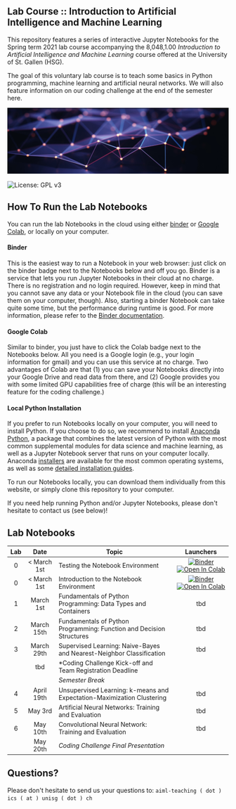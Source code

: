 ## Lab Course :: Introduction to Artificial Intelligence and Machine Learning

This repository features a series of interactive Jupyter Notebooks for the Spring term 2021 lab course accompanying the 
8,048,1.00 *Introduction to Artificial Intelligence and Machine Learning* course offered at the 
University of St. Gallen (HSG).

The goal of this voluntary lab course is to teach some basics in Python programming, machine learning and artificial 
neural networks. We will also feature information on our coding challenge at the end of the semester here. 

![Course Banner](banner.png)

![License: GPL v3](https://img.shields.io/badge/License-GPLv3-blue.svg)

## How To Run the Lab Notebooks

You can run the lab Notebooks in the cloud using either [binder](https://mybinder.org/) or 
[Google Colab](https://colab.research.google.com/), or locally on your computer. 

#### Binder

This is the easiest way to run a Notebook in your web browser: just click on the binder badge next to 
the Notebooks below and off you go. Binder is a service that lets you run Jupyter Notebooks in their cloud at no charge. 
There is no registration and no
login required. However, keep in mind that you cannot save any data or your Notebook file in the cloud (you can save them
on your computer, though). Also, starting a binder
Notebook can take quite some time, but the performance during runtime is good. 
For more information, please refer to the [Binder documentation](https://mybinder.readthedocs.io/en/latest/index.html).

#### Google Colab

Similar to binder, you just have to click the Colab badge next to the Notebooks below. All you need is a Google login
(e.g., your login information for gmail) and you can use this service at no charge. 
Two advantages of Colab are that (1) you can save your 
Notebooks directly into your Google Drive and read data from there, and (2) Google provides you with some limited GPU capabilities
free of charge (this will be an interesting feature for the coding challenge.)

#### Local Python Installation

If you prefer to run Notebooks locally on your computer, you will need to install Python. If you choose to do so,
we recommend to install [Anaconda Python](https://www.anaconda.com/products/individual), a package that combines the 
latest version of Python with the most common supplemental modules for data science and machine learning, as well 
as a Jupyter Notebook server that runs on your computer locally. Anaconda 
[installers](https://www.anaconda.com/products/individual#Downloads) are available 
for the most common operating systems, as well as some 
[detailed installation guides](https://docs.anaconda.com/anaconda/install/). 

To run our Notebooks locally, you can download them individually from this website, 
or simply clone this repository to your computer. 

If you need help running Python and/or Jupyter Notebooks, please don't hesitate to contact us (see below)!

## Lab Notebooks

| Lab | Date         |Topic                                                                 | Launchers |
|:---:|:------------:|----------------------------------------------------------------------|:--------:|
|  0  | < March 1st  | Testing the Notebook Environment                                     | [![Binder](https://mybinder.org/badge_logo.svg)](https://mybinder.org/v2/gh/HSG-AIML/LabAIML/master?filepath=lab_00%2Ftest_notebook_environment.ipynb) [![Open In Colab](https://colab.research.google.com/assets/colab-badge.svg)](https://colab.research.google.com/github/HSG-AIML/LabAIML/blob/master/lab_00/test_notebook_environment.ipynb)|
|  0  | < March 1st  | Introduction to the Notebook Environment                             | [![Binder](https://mybinder.org/badge_logo.svg)](https://mybinder.org/v2/gh/HSG-AIML/LabAIML/master?filepath=lab_00%2Fintroduction_notebook.ipynb) [![Open In Colab](https://colab.research.google.com/assets/colab-badge.svg)](https://colab.research.google.com/github/HSG-AIML/LabAIML/blob/master/lab_00/introduction_notebook.ipynb)|
|  1  | March 1st    | Fundamentals of Python Programming: Data Types and Containers        | tbd       |
|  2  | March 15th   | Fundamentals of Python Programming: Function and Decision Structures | tbd       |
|  3  | March 29th   | Supervised Learning: Naive-Bayes and Nearest-Neighbor Classification | tbd       |
|     |  tbd         | *Coding Challenge Kick-off and Team Registration Deadline            |           |
|     |              | *Semester Break*                                                      |           |
|  4  | April 19th   | Unsupervised Learning: k-means and Expectation-Maximization Clustering | tbd     |
|  5  | May 3rd      | Artificial Neural Networks: Training and Evaluation                  |  tbd      |
|  6  | May 10th     | Convolutional Neural Network: Training and Evaluation                |  tbd      |
|     | May 20th     | *Coding Challenge Final Presentation*                                |           | 


[comment]: <> ([![Binder]&#40;https://mybinder.org/badge_logo.svg&#41;]&#40;https://mybinder.org/v2/gh/GitiHubi/courseAIML/master?filepath=lab_02%2Faiml_lab_02.ipynb&#41;[![Open In Colab]&#40;https://colab.research.google.com/assets/colab-badge.svg&#41;]&#40;https://colab.research.google.com/github/GitiHubi/courseAIML/blob/master/lab_02/aiml_colab_02.ipynb&#41; |)



[comment]: <> (**Lab 03:** "Supervised Machine Learning" )

[comment]: <> (- Naive-Bayes: &#40;[![Binder]&#40;https://mybinder.org/badge_logo.svg&#41;]&#40;https://mybinder.org/v2/gh/GitiHubi/courseAIML/master?filepath=lab_03%2Faiml_lab_03a.ipynb&#41;, [![Open In Colab]&#40;https://colab.research.google.com/assets/colab-badge.svg&#41;]&#40;https://colab.research.google.com/github/GitiHubi/courseAIML/blob/master/lab_03/aiml_colab_03a.ipynb&#41;&#41;)

[comment]: <> (- k-Nearest Neighbors: &#40;[![Binder]&#40;https://mybinder.org/badge_logo.svg&#41;]&#40;https://mybinder.org/v2/gh/GitiHubi/courseAIML/master?filepath=lab_03%2Faiml_lab_03b.ipynb&#41;, [![Open In Colab]&#40;https://colab.research.google.com/assets/colab-badge.svg&#41;]&#40;https://colab.research.google.com/github/GitiHubi/courseAIML/blob/master/lab_03/aiml_colab_03b.ipynb&#41;&#41;)

[comment]: <> (- Logistic Regression: &#40;[![Binder]&#40;https://mybinder.org/badge_logo.svg&#41;]&#40;https://mybinder.org/v2/gh/GitiHubi/courseAIML/master?filepath=lab_07%2Faiml_lab_07.ipynb&#41;, [![Open In Colab]&#40;https://colab.research.google.com/assets/colab-badge.svg&#41;]&#40;https://colab.research.google.com/github/GitiHubi/courseAIML/blob/master/lab_07/aiml_colab_07.ipynb&#41;&#41;)

[comment]: <> (**Lab 04:** "Unsupervised Machine Learning" )

[comment]: <> (- K-Means: &#40;[![Binder]&#40;https://mybinder.org/badge_logo.svg&#41;]&#40;https://mybinder.org/v2/gh/GitiHubi/courseAIML/master?filepath=lab_04%2Faiml_lab_04a.ipynb&#41;, [![Open In Colab]&#40;https://colab.research.google.com/assets/colab-badge.svg&#41;]&#40;https://colab.research.google.com/github/GitiHubi/courseAIML/blob/master/lab_04/aiml_colab_04a.ipynb&#41;&#41;)

[comment]: <> (- Expectation-Maximization: &#40;[![Binder]&#40;https://mybinder.org/badge_logo.svg&#41;]&#40;https://mybinder.org/v2/gh/GitiHubi/courseAIML/master?filepath=lab_04%2Faiml_lab_04b.ipynb&#41;, [![Open In Colab]&#40;https://colab.research.google.com/assets/colab-badge.svg&#41;]&#40;https://colab.research.google.com/github/GitiHubi/courseAIML/blob/master/lab_04/aiml_colab_04b.ipynb&#41;&#41;)

[comment]: <> (**Lab 05:** "Deep Learning - Artificial Neural Networks &#40;ANNs&#41;" &#40;[![Binder]&#40;https://mybinder.org/badge_logo.svg&#41;]&#40;https://mybinder.org/v2/gh/GitiHubi/courseAIML/master?filepath=lab_05%2Faiml_lab_05.ipynb&#41;, [![Open In Colab]&#40;https://colab.research.google.com/assets/colab-badge.svg&#41;]&#40;https://colab.research.google.com/github/GitiHubi/courseAIML/blob/master/lab_05/aiml_colab_05.ipynb&#41;&#41;)

[comment]: <> (**Lab 06:** "Deep Learning - Convolutional Neural Networks &#40;CNNs&#41;" &#40;[![Binder]&#40;https://mybinder.org/badge_logo.svg&#41;]&#40;https://mybinder.org/v2/gh/GitiHubi/courseAIML/master?filepath=lab_06%2Faiml_lab_06.ipynb&#41;, [![Open In Colab]&#40;https://colab.research.google.com/assets/colab-badge.svg&#41;]&#40;https://colab.research.google.com/github/GitiHubi/courseAIML/blob/master/lab_06/aiml_colab_06.ipynb&#41;&#41;)

[comment]: <> (<!---)

[comment]: <> (**Lab 06:** "Deep Learning - Convolutional Neural Networks &#40;CNNs&#41;" &#40;[![Binder]&#40;https://mybinder.org/badge_logo.svg&#41;]&#40;https://mybinder.org/v2/gh/GitiHubi/courseAIML/master?filepath=lab_06%2Faiml_lab_06.ipynb&#41;, [![Open In Colab]&#40;https://colab.research.google.com/assets/colab-badge.svg&#41;]&#40;https://colab.research.google.com/github/GitiHubi/courseAIML/blob/master/lab_06/aiml_colab_06.ipynb&#41;&#41;)

[comment]: <> (-->)

[comment]: <> (## Running the Coding Challenge "Kick-Start" Notebook)

[comment]: <> (**Coding Challenge:** "Data Download and Annotation Notebook" &#40;[![Binder]&#40;https://mybinder.org/badge_logo.svg&#41;]&#40;https://mybinder.org/v2/gh/GitiHubi/courseAIML/master?filepath=challenge%2Faiml_lab_challenge.ipynb&#41;, [![Open In Colab]&#40;https://colab.research.google.com/assets/colab-badge.svg&#41;]&#40;https://colab.research.google.com/github/GitiHubi/courseAIML/blob/master/challenge/aiml_colab_challenge.ipynb&#41;&#41;)

[comment]: <> (## Getting Started)

[comment]: <> (Install dependencies via `pip install -r requirements.txt`.)

## Questions?

Please don't hesitate to send us your questions to: `aiml-teaching ( dot ) ics ( at ) unisg ( dot ) ch`  

